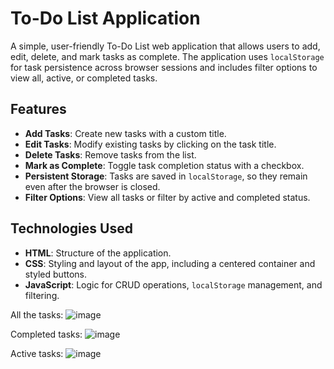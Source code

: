 # To-Do List Application

A simple, user-friendly To-Do List web application that allows users to add, edit, delete, and mark tasks as complete. The application uses `localStorage` for task persistence across browser sessions and includes filter options to view all, active, or completed tasks.

## Features

- **Add Tasks**: Create new tasks with a custom title.
- **Edit Tasks**: Modify existing tasks by clicking on the task title.
- **Delete Tasks**: Remove tasks from the list.
- **Mark as Complete**: Toggle task completion status with a checkbox.
- **Persistent Storage**: Tasks are saved in `localStorage`, so they remain even after the browser is closed.
- **Filter Options**: View all tasks or filter by active and completed status.

## Technologies Used

- **HTML**: Structure of the application.
- **CSS**: Styling and layout of the app, including a centered container and styled buttons.
- **JavaScript**: Logic for CRUD operations, `localStorage` management, and filtering.

All the tasks:
![image](https://github.com/user-attachments/assets/2fdbc2b8-fcb4-40c8-affd-704af81960e6)

Completed tasks:
![image](https://github.com/user-attachments/assets/86843f6c-1672-4b9d-9a79-cfd47f32f8e4)

Active tasks:
![image](https://github.com/user-attachments/assets/b711461c-bbae-4167-8932-9def4d6cb8c3)




